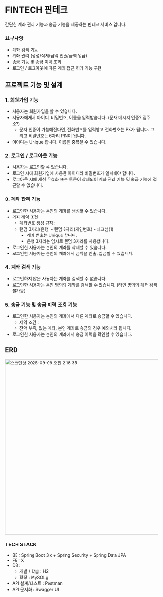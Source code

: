 # FINTECH 핀테크

간단한 계좌 관리 기능과 송금 기능을 제공하는 핀테크 서비스 입니다.

### 요구사항
- 계좌 검색 기능
- 계좌 관리 (생성/삭제/금액 인출/금액 입금)
- 송금 기능 및 송금 이력 조회
- 로그인 / 로그아웃에 따른 계좌 접근 허가 기능 구현

## 프로젝트 기능 및 설계
### 1. 회원가입 기능
- 사용자는 회원가입을 할 수 있습니다.
- 샤용자에게서 아이디, 비밀번호, 이름을 입력받습니다. (문자 메시지 인증? 집주소?)
    - 문자 인증이 가능해진다면, 전화번호를 입력받고 전화번호는 PK가 됩니다. 그리고 비밀번호는 6자리 PIN이 됩니다.
- 아이디는 Unique 합니다. 이름은 중복될 수 있습니다.


### 2. 로그인 / 로그아웃 기능
- 사용자는 로그인할 수 있습니다.
- 로그인 시에 회원가입에 사용한 아이디와 비밀번호가 일치해야 합니다.
- 로그아웃 시에 세션 무효화 또는 토큰이 삭제되어 계좌 관리 기능 및 송금 기능에 접근할 수 없습니다.


### 3. 계좌 관리 기능
- 로그인한 사용자는 본인의 계좌를 생성할 수 있습니다.
- 계좌 제약 조건
    - 계좌번호 생성 규칙 : 
    - 랜덤 3자리(은행) - 랜덤 8자리(개인번호) - 체크섬(1)
        - 계좌 번호는 Unique 합니다.
        - 은행 3자리는 임시로 랜덤 3자리를 사용합니다.
- 로그인한 사용자는 본인의 계좌를 삭제할 수 있습니다.
- 로그인한 사용자는 본인의 계좌에서 금액을 인출, 입금할 수 있습니다.


### 4. 계좌 검색 기능
- 로그인하지 않은 사용자는 계좌를 검색할 수 없습니다.
- 로그인한 사용자는 본인 명의의 계좌를 검색할 수 있습니다. (타인 명의의 계좌 검색 불가능)


### 5. 송금 기능 및 송금 이력 조회 기능
- 로그인한 사용자는 본인의 계좌에서 다른 계좌로 송금할 수 있습니다.
    - 제약 조건 :
    - 잔액 부족, 없는 계좌, 본인 계좌로 송금의 경우 예외처리 됩니다.
- 로그인한 사용자는 본인의 계좌에서 송금 이력을 확인할 수 있습니다.


## ERD
<img width="629" height="577" alt="스크린샷 2025-09-06 오전 2 18 35" src="https://github.com/user-attachments/assets/5c67a5c0-650b-4414-9f25-f25f9cc74de4" />


### TECH STACK
- BE : Spring Boot 3.x + Spring Security + Spring Data JPA
- FE : X
- DB :
    - 개발 / 학습 : H2
    - 확장 : MySQLg
- API 설계/테스트 : Postman
- API 문서화 : Swagger UI

